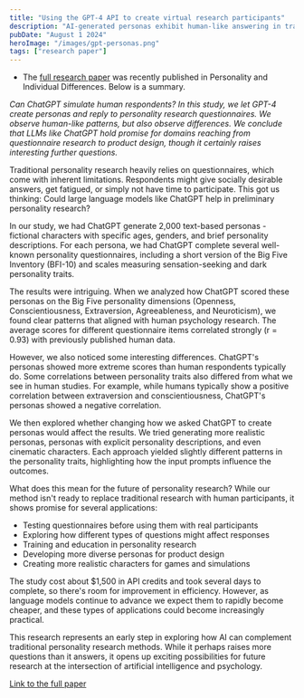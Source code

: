 ```yaml
---
title: "Using the GPT-4 API to create virtual research participants"
description: "AI-generated personas exhibit human-like answering in traditional personality tests"
pubDate: "August 1 2024"
heroImage: "/images/gpt-personas.png"
tags: ["research paper"]
---
```


* The <a href="https://doi.org/10.1016/j.paid.2024.112729" target="_blank">full research paper</a> was recently published in Personality and Individual Differences. Below is a summary.

*Can ChatGPT simulate human respondents? In this study, we let GPT-4 create personas and reply to personality research questionnaires. We observe human-like patterns, but also observe differences. We conclude that LLMs like ChatGPT hold promise for domains reaching from questionnaire research to product design, though it certainly raises interesting further questions.*

Traditional personality research heavily relies on questionnaires, which come with inherent limitations. Respondents might give socially desirable answers, get fatigued, or simply not have time to participate. This got us thinking: Could large language models like ChatGPT help in preliminary personality research?

In our study, we had ChatGPT generate 2,000 text-based personas - fictional characters with specific ages, genders, and brief personality descriptions. For each persona, we had ChatGPT complete several well-known personality questionnaires, including a short version of the Big Five Inventory (BFI-10) and scales measuring sensation-seeking and dark personality traits.

The results were intriguing. When we analyzed how ChatGPT scored these personas on the Big Five personality dimensions (Openness, Conscientiousness, Extraversion, Agreeableness, and Neuroticism), we found clear patterns that aligned with human psychology research. The average scores for different questionnaire items correlated strongly (r = 0.93) with previously published human data.

However, we also noticed some interesting differences. ChatGPT's personas showed more extreme scores than human respondents typically do. Some correlations between personality traits also differed from what we see in human studies. For example, while humans typically show a positive correlation between extraversion and conscientiousness, ChatGPT's personas showed a negative correlation.

We then explored whether changing how we asked ChatGPT to create personas would affect the results. We tried generating more realistic personas, personas with explicit personality descriptions, and even cinematic characters. Each approach yielded slightly different patterns in the personality traits, highlighting how the input prompts influence the outcomes.

What does this mean for the future of personality research? While our method isn't ready to replace traditional research with human participants, it shows promise for several applications:

- Testing questionnaires before using them with real participants
- Exploring how different types of questions might affect responses
- Training and education in personality research
- Developing more diverse personas for product design
- Creating more realistic characters for games and simulations

The study cost about $1,500 in API credits and took several days to complete, so there's room for improvement in efficiency. However, as language models continue to advance we expect them to rapidly become cheaper, and these types of applications could become increasingly practical.

This research represents an early step in exploring how AI can complement traditional personality research methods. While it perhaps raises more questions than it answers, it opens up exciting possibilities for future research at the intersection of artificial intelligence and psychology.

<a href="https://doi.org/10.1016/j.paid.2024.112729" target="_blank">Link to the full paper</a>
